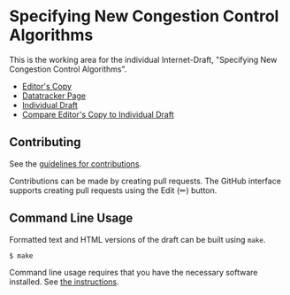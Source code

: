 # Specifying New Congestion Control Algorithms

This is the working area for the individual Internet-Draft, "Specifying New Congestion Control Algorithms".

* [Editor's Copy](https://rscheff.github.io/drafts/#go.draft-scheffenegger-congress-rfc5033bis.html)
* [Datatracker Page](https://datatracker.ietf.org/doc/draft-scheffenegger-congress-rfc5033bis)
* [Individual Draft](https://datatracker.ietf.org/doc/html/draft-scheffenegger-congress-rfc5033bis)
* [Compare Editor's Copy to Individual Draft](https://rscheff.github.io/drafts/#go.draft-scheffenegger-congress-rfc5033bis.diff)


## Contributing

See the
[guidelines for contributions](https://github.com/rscheff/drafts/blob/main/CONTRIBUTING.md).

Contributions can be made by creating pull requests.
The GitHub interface supports creating pull requests using the Edit (✏) button.


## Command Line Usage

Formatted text and HTML versions of the draft can be built using `make`.

```sh
$ make
```

Command line usage requires that you have the necessary software installed.  See
[the instructions](https://github.com/martinthomson/i-d-template/blob/main/doc/SETUP.md).

